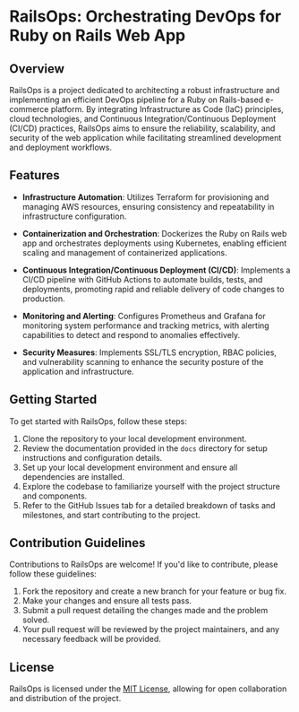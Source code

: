# RailsOps: Orchestrating DevOps for Ruby on Rails Web App

## Overview

RailsOps is a project dedicated to architecting a robust infrastructure and implementing an efficient DevOps pipeline for a Ruby on Rails-based e-commerce platform. By integrating Infrastructure as Code (IaC) principles, cloud technologies, and Continuous Integration/Continuous Deployment (CI/CD) practices, RailsOps aims to ensure the reliability, scalability, and security of the web application while facilitating streamlined development and deployment workflows.

## Features

- **Infrastructure Automation**: Utilizes Terraform for provisioning and managing AWS resources, ensuring consistency and repeatability in infrastructure configuration.
  
- **Containerization and Orchestration**: Dockerizes the Ruby on Rails web app and orchestrates deployments using Kubernetes, enabling efficient scaling and management of containerized applications.

- **Continuous Integration/Continuous Deployment (CI/CD)**: Implements a CI/CD pipeline with GitHub Actions to automate builds, tests, and deployments, promoting rapid and reliable delivery of code changes to production.

- **Monitoring and Alerting**: Configures Prometheus and Grafana for monitoring system performance and tracking metrics, with alerting capabilities to detect and respond to anomalies effectively.

- **Security Measures**: Implements SSL/TLS encryption, RBAC policies, and vulnerability scanning to enhance the security posture of the application and infrastructure.

## Getting Started

To get started with RailsOps, follow these steps:

1. Clone the repository to your local development environment.
2. Review the documentation provided in the `docs` directory for setup instructions and configuration details.
3. Set up your local development environment and ensure all dependencies are installed.
4. Explore the codebase to familiarize yourself with the project structure and components.
5. Refer to the GitHub Issues tab for a detailed breakdown of tasks and milestones, and start contributing to the project.

## Contribution Guidelines

Contributions to RailsOps are welcome! If you'd like to contribute, please follow these guidelines:

1. Fork the repository and create a new branch for your feature or bug fix.
2. Make your changes and ensure all tests pass.
3. Submit a pull request detailing the changes made and the problem solved.
4. Your pull request will be reviewed by the project maintainers, and any necessary feedback will be provided.

## License

RailsOps is licensed under the [MIT License](LICENSE), allowing for open collaboration and distribution of the project.